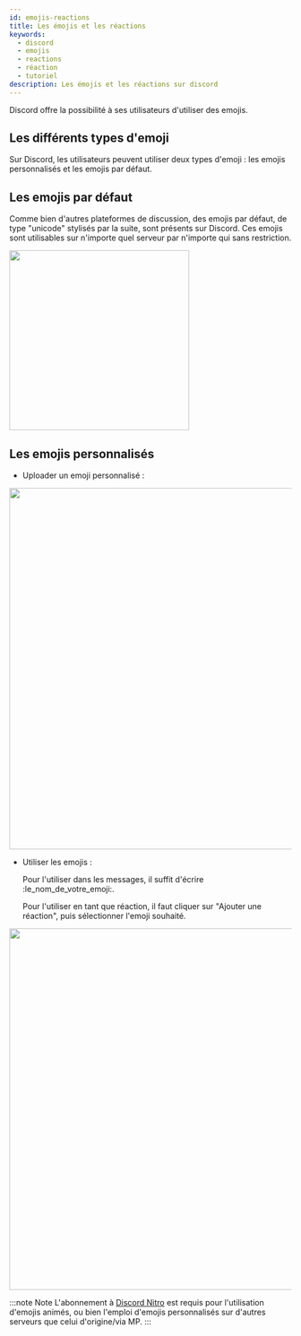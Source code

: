 ```yaml
---
id: emojis-reactions
title: Les émojis et les réactions
keywords:
  - discord
  - emojis
  - reactions
  - réaction
  - tutoriel
description: Les émojis et les réactions sur discord
---
```


Discord offre la possibilité à ses utilisateurs d'utiliser des emojis.

## Les différents types d'emoji

Sur Discord, les utilisateurs peuvent utiliser deux types d'emoji : les emojis personnalisés et les emojis par défaut.

## Les emojis par défaut

Comme bien d'autres plateformes de discussion, des emojis par défaut, de type "unicode" stylisés par la suite, sont présents sur Discord. Ces emojis sont utilisables sur n'importe quel serveur par n'importe qui sans restriction.

<img src="https://i.discord.fr/lE0.png" width="321" height="" />

## Les emojis personnalisés

- Uploader un emoji personnalisé :

<img src="https://i.discord.fr/pos.png" width="645" height="" />

- Utiliser les emojis :
 
  Pour l'utiliser dans les messages, il suffit d'écrire :le_nom_de_votre_emoji:.
 
  Pour l'utiliser en tant que réaction, il faut cliquer sur "Ajouter une réaction", puis sélectionner l'emoji souhaité.
 
<img src="https://i.discord.fr/icm.png" width="645" height="" />
 
 
:::note Note
L'abonnement à [Discord Nitro](https://discord.fr/wiki/nitro-jeux/nitro/abonnements) est requis pour l'utilisation d'emojis animés, ou bien l'emploi d'emojis personnalisés sur d'autres serveurs que celui d'origine/via MP.
:::
